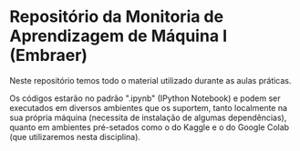 # Repositório da Monitoria de Aprendizagem de Máquina I (Embraer)

Neste repositório temos todo o material utilizado durante as aulas práticas.

Os códigos estarão no padrão ".ipynb" (IPython Notebook) e podem ser executados em diversos ambientes que os suportem, tanto localmente na sua própria máquina (necessita de instalação de algumas dependências), quanto em ambientes pré-setados como o do Kaggle e o do Google Colab (que utilizaremos nesta disciplina).